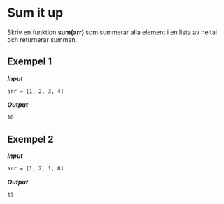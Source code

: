 # Sum it up

Skriv en funktion **sum(arr)** som summerar alla element i en lista av heltal och returnerar summan.

## Exempel 1

**_Input_**

```bash
arr = [1, 2, 3, 4]
```

**_Output_**

```bash
10
```

## Exempel 2

**_Input_**

```bash
arr = [1, 2, 1, 8]
```

**_Output_**

```bash
12
```
